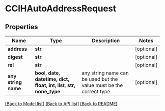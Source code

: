 # CCIHAutoAddressRequest


## Properties
Name | Type | Description | Notes
------------ | ------------- | ------------- | -------------
**address** | **str** |  | [optional] 
**digest** | **str** |  | [optional] 
**rel** | **str** |  | [optional] 
**any string name** | **bool, date, datetime, dict, float, int, list, str, none_type** | any string name can be used but the value must be the correct type | [optional]

[[Back to Model list]](../README.md#documentation-for-models) [[Back to API list]](../README.md#documentation-for-api-endpoints) [[Back to README]](../README.md)


